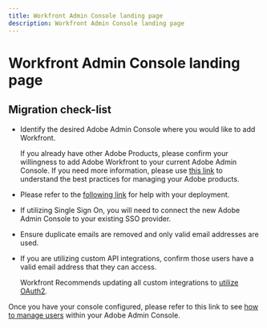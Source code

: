 ```yaml
---
title: Workfront Admin Console landing page
description: Workfront Admin Console landing page
---
```

# Workfront Admin Console landing page

## Migration check-list 

* Identify the desired Adobe Admin Console where you would like to add Workfront. 

  If you already have other Adobe Products, please confirm your willingness to add Adobe Workfront to your current Adobe Admin Console. If you need more information, please use [this link](https://helpx.adobe.com/enterprise/using/admin-console.html) to understand the best practices for managing your Adobe products. 

* Please refer to the [following link](https://helpx.adobe.com/enterprise/using/deployment-planning.html) for help with your deployment.
* If utilizing Single Sign On, you will need to connect the new Adobe Admin Console to your existing SSO provider.
* Ensure duplicate emails are removed and only valid email addresses are used.
* If you are utilizing custom API integrations, confirm those users have a valid email address that they can access.

  Workfront Recommends updating all custom integrations to [utilize OAuth2](https://experienceleague.adobe.com/docs/workfront/using/administration-and-setup/configure-integrations/create-oauth-application.html).
 
Once you have your console configured, please refer to this link to see [how to manage users](https://experienceleague.adobe.com/docs/workfront/using/administration-and-setup/add-users/create-manage-users/admin-console.html) within your Adobe Admin Console.

